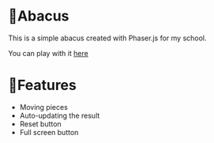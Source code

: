 # 🧮Abacus

This is a simple abacus created with Phaser.js for my school.

You can play with it [here](https://jb-hv03.github.io/Abacus-js/index.html)

# 🧰Features 
- Moving pieces
- Auto-updating the result
- Reset button
- Full screen button
